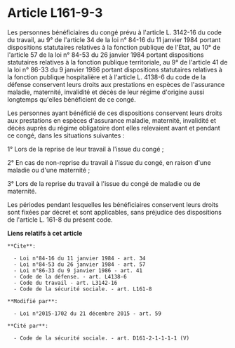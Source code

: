 # Article L161-9-3

Les personnes bénéficiaires du congé prévu à l'article L. 3142-16 du code du travail, au 9° de l'article 34 de la loi n°
84-16 du 11 janvier 1984 portant dispositions statutaires relatives à la fonction publique de l'Etat, au 10° de l'article 57
de la loi n° 84-53 du 26 janvier 1984 portant dispositions statutaires relatives à la fonction publique territoriale, au 9°
de l'article 41 de la loi n° 86-33 du 9 janvier 1986 portant dispositions statutaires relatives à la fonction publique
hospitalière et à l'article L. 4138-6 du code de la défense conservent leurs droits aux prestations en espèces de l'assurance
maladie, maternité, invalidité et décès de leur régime d'origine aussi longtemps qu'elles bénéficient de ce congé. 

Les personnes ayant bénéficié de ces dispositions conservent leurs droits aux prestations en espèces d'assurance maladie,
maternité, invalidité et décès auprès du régime obligatoire dont elles relevaient avant et pendant ce congé, dans les
situations suivantes : 

1° Lors de la reprise de leur travail à l'issue du congé ; 

2° En cas de non-reprise du travail à l'issue du congé, en raison d'une maladie ou d'une maternité ; 

3° Lors de la reprise du travail à l'issue du congé de maladie ou de maternité. 

Les périodes pendant lesquelles les bénéficiaires conservent leurs droits sont fixées par décret et sont applicables, sans
préjudice des dispositions de l'article L. 161-8 du présent code.

**Liens relatifs à cet article**

	**Cite**:

	  - Loi n°84-16 du 11 janvier 1984 - art. 34
	  - Loi n°84-53 du 26 janvier 1984 - art. 57
	  - Loi n°86-33 du 9 janvier 1986 - art. 41
	  - Code de la défense. - art. L4138-6
	  - Code du travail - art. L3142-16
	  - Code de la sécurité sociale. - art. L161-8

	**Modifié par**:

	  - Loi n°2015-1702 du 21 décembre 2015 - art. 59

	**Cité par**:

	  - Code de la sécurité sociale. - art. D161-2-1-1-1-1 (V)
